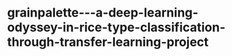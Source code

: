 # grainpalette---a-deep-learning-odyssey-in-rice-type-classification-through-transfer-learning-project
